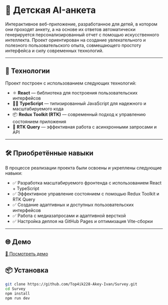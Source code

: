 # 🧠 Детская AI-анкета

Интерактивное веб-приложение, разработанное для детей, в котором они проходят анкету, а на основе их ответов автоматически генерируется персонализированный отчет с помощью искусственного интеллекта. Проект ориентирован на создание увлекательного и полезного пользовательского опыта, совмещающего простоту интерфейса и силу современных технологий.

---

## 🚀 Технологии

Проект построен с использованием следующих технологий:

- ⚛ **React** — библиотека для построения пользовательских интерфейсов
- 🧑‍💻 **TypeScript** — типизированный JavaScript для надежного и масштабируемого кода
- 📦 **Redux Toolkit (RTK)** — современный подход к управлению состоянием приложения
- 🔗 **RTK Query** — эффективная работа с асинхронными запросами и API

---

## 🛠️ Приобретённые навыки

В процессе реализации проекта были освоены и укреплены следующие навыки:

- ✅ Разработка масштабируемого фронтенда с использованием React + TypeScript
- ✅ Эффективное управление состоянием с помощью Redux Toolkit и RTK Query
- ✅ Создание адаптивных и доступных пользовательских интерфейсов
- ✅ Работа с медиазапросами и адаптивной версткой
- ✅ Настройка деплоя на GitHub Pages и оптимизация Vite-сборки

---

## 🌐 Демо

[🔗 Посмотреть демо](https://top4ik228-akey-ivan.github.io/Survey/)  

## 📦 Установка

```bash
git clone https://github.com/Top4ik228-Akey-Ivan/Survey.git
cd Survey
npm install
npm run dev
```